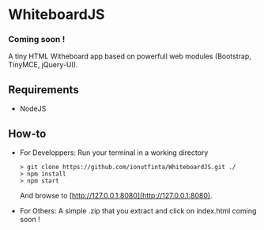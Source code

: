 # WhiteboardJS
### Coming soon !
A tiny HTML Witheboard app based on powerfull web modules (Bootstrap, TinyMCE, jQuery-UI).

## Requirements
* NodeJS

## How-to
* For Developpers:
    Run your terminal in a working directory
    ```shell
    > git clone https://github.com/ionutfinta/WhiteboardJS.git ./
    > npm install
    > npm start
    ```

    And browse to [http://127.0.0.1:8080](http://127.0.0.1:8080).

* For Others: A simple .zip that you extract and click on index.html coming soon !


